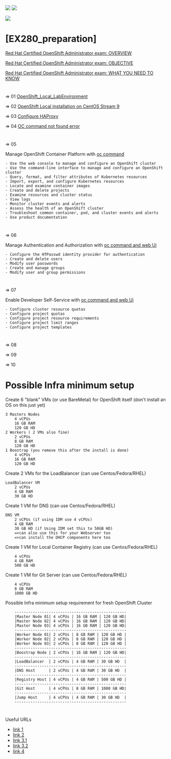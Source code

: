 
![](https://img.shields.io/badge/OpenShift-platform-red?logo=RedHatOpenShift&style=flat)
![](https://img.shields.io/badge/EX280K-In%20Progress-red)


![](https://img.shields.io/badge/RedHatOpenShiftAdministration-EX280K-red)



# [EX280_preparation]


[Red Hat Certified OpenShift Administrator exam: OVERVIEW](https://www.redhat.com/en/services/training/red-hat-certified-openshift-administrator-exam?section=overview)

[Red Hat Certified OpenShift Administrator exam: OBJECTIVE](https://www.redhat.com/en/services/training/red-hat-certified-openshift-administrator-exam?section=objectives)

[Red Hat Certified OpenShift Administrator exam: WHAT YOU NEED TO KNOW](https://www.redhat.com/en/services/training/red-hat-certified-openshift-administrator-exam?section=what-you-need-to-know)

#
=> 01 [OpenShift_Local_LabEnvironment](https://github.com/Adrianhein/My_ex280_preparation/blob/main/OpenShift_Local_LabEnv_0.2.pdf)

=> 02 [OpenShift Local installation on CentOS Stream 9](https://github.com/Adrianhein/My_ex280_preparation/blob/main/OpenShift%20Local%20installation%20on%20CentOS%20Stream%209.pdf)

=> 03 [Configure HAProxy](https://github.com/Adrianhein/My_ex280_preparation/blob/main/haproxy%20configuring)

=> 04 [OC command not found error](https://github.com/Adrianhein/My_ex280_preparation/blob/main/If%20oc%20command%20not%20found)
#
=> 05 

Manage OpenShift Container Platform with [oc command](https://github.com/Adrianhein/My_ex280_preparation/blob/main/OC_Command_Usage.md)

    - Use the web console to manage and configure an OpenShift cluster
    - Use the command-line interface to manage and configure an OpenShift cluster
    - Query, format, and filter attributes of Kubernetes resources
    - Import, export, and configure Kubernetes resources
    - Locate and examine container images
    - Create and delete projects
    - Examine resources and cluster status
    - View logs
    - Monitor cluster events and alerts
    - Assess the health of an OpenShift cluster
    - Troubleshoot common container, pod, and cluster events and alerts
    - Use product documentation
#
=> 06 

Manage Authentication and Authorization with [oc command and web Ui](https://github.com/Adrianhein/My_ex280_preparation/blob/main/Manage%20Authentication%20and%20Authorization.md)

    - Configure the HTPasswd identity provider for authentication
    - Create and delete users
    - Modify user passwords
    - Create and manage groups
    - Modify user and group permissions

#
=> 07 

Enable Developer Self-Service with [oc command and web Ui](https://github.com/Adrianhein/My_ex280_preparation/blob/main/Enable%20Developer%20Self-Service.md)

    - Configure cluster resource quotas
    - Configure project quotas
    - Configure project resource requirements
    - Configure project limit ranges
    - Configure project templates
#

=> 08 []()

=> 09 []()

=> 10 []()

#


# Possible Infra minimum setup

Create 6 "blank" VMs (or use BareMetal) for OpenShift itself (don't install an OS on this just yet)

    3 Masters Nodes
        4 vCPUs
        16 GB RAM
        120 GB HD
    2 Workers ( 2 VMs also fine)
        2 vCPUs
        8 GB RAM
        120 GB HD
    1 Boostrap (you remove this after the install is done)
        4 vCPUs
        16 GB RAM
        120 GB HD


Create 2 VMs for the LoadBalancer (can use Centos/Fedora/RHEL)

    LoadBalancer VM
        2 vCPUs
        4 GB RAM
        30 GB HD

Create 1 VM for DNS (can use Centos/Fedora/RHEL)

    DNS VM
        2 vCPUs (if using IDM use 4 vCPUs)
        4 GB RAM
        30 GB HD (if Using IDM set this to 50GB HD)
        =>can also use this for your Webserver too
        =>can install the DHCP components here too

Create 1 VM for Local Container Registry (can use Centos/Fedora/RHEL)

        4 vCPUs
        4 GB RAM
        500 GB HD

Create 1 VM for Git Server (can use Centos/Fedora/RHEL)

        4 vCPUs
        8 GB RAM
        1000 GB HD

Possible Infra minimum setup requirement for fresh OpenShift Cluster

        -------------------------------------------------
        |Master Node 01| 4 vCPUs | 16 GB RAM | 120 GB HD|
        |Master Node 02| 4 vCPUs | 16 GB RAM | 120 GB HD|
        |Master Node 03| 4 vCPUs | 16 GB RAM | 120 GB HD|
        -------------------------------------------------
        |Worker Node 01| 2 vCPUs | 8 GB RAM | 120 GB HD |
        |Worker Node 02| 2 vCPUs | 8 GB RAM | 120 GB HD |
        |Worker Node 03| 2 vCPUs | 8 GB RAM | 120 GB HD |
        -------------------------------------------------
        |Boostrap Node | 2 vCPUs | 16 GB RAM | 120 GB HD|
        -------------------------------------------------
        |LoadBalancer  | 2 vCPUs | 4 GB RAM | 30 GB HD  |
        -------------------------------------------------
        |DNS Host      | 2 vCPUs | 4 GB RAM | 30 GB HD  |
        -------------------------------------------------
        |Registry Host | 4 vCPUs | 4 GB RAM | 500 GB HD |
        -------------------------------------------------
        |Git Host      | 4 vCPUs | 8 GB RAM | 1000 GB HD|
        -------------------------------------------------
        |Jump Host     | 4 vCPUs | 4 GB RAM | 30 GB HD  |
        -------------------------------------------------

#
Useful URLs      
- [link 1](https://github.com/mgonzalezo/RedHat_ex280)
- [link 2](https://www.udemy.com/course/openshift-administration/?couponCode=KEEPLEARNING)
- [link 3.1](https://www.youtube.com/watch?v=250cIQ9hY64&list=PLnFCwVWiQz4nE1Y4UPRzJdN9DReAoobMn)
- [link 3.2](https://www.youtube.com/watch?v=V69I-M1AXs4&list=PLnFCwVWiQz4kuAEO3lgGiSkjJtEZSAEtd)
- [link 4](https://github.com/christianh814/openshift-toolbox/tree/master)
#








